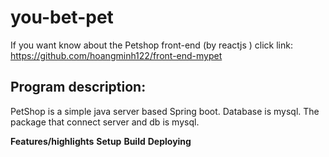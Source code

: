 # you-bet-pet
If you want know about the Petshop front-end (by reactjs )
click link:
https://github.com/hoangminh122/front-end-mypet

<h2><b>Program description:</b></h2>

PetShop is a simple java server based Spring boot. Database is mysql. The package that connect server and db is mysql.

<b>Features/highlights</b>
<b>Setup</b>
<b>Build</b>
<b>Deploying</b>
